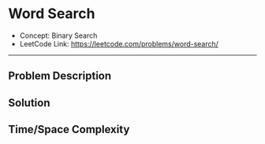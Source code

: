 # Word Search

- Concept: Binary Search
- LeetCode Link: https://leetcode.com/problems/word-search/

---

## Problem Description

## Solution

## Time/Space Complexity

